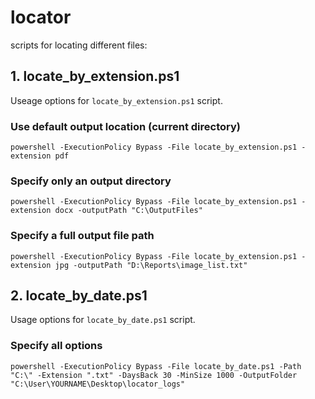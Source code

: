 # locator
scripts for locating different files: 

## 1. locate_by_extension.ps1
Useage options for ```locate_by_extension.ps1``` script.
### Use default output location (current directory)
```powershell -ExecutionPolicy Bypass -File locate_by_extension.ps1 -extension pdf```
### Specify only an output directory
```powershell -ExecutionPolicy Bypass -File locate_by_extension.ps1 -extension docx -outputPath "C:\OutputFiles"```
### Specify a full output file path
```powershell -ExecutionPolicy Bypass -File locate_by_extension.ps1 -extension jpg -outputPath "D:\Reports\image_list.txt"```

## 2. locate_by_date.ps1
Usage options for  ```locate_by_date.ps1``` script.
### Specify all options
```powershell -ExecutionPolicy Bypass -File locate_by_date.ps1 -Path "C:\" -Extension ".txt" -DaysBack 30 -MinSize 1000 -OutputFolder "C:\User\YOURNAME\Desktop\locator_logs"```
